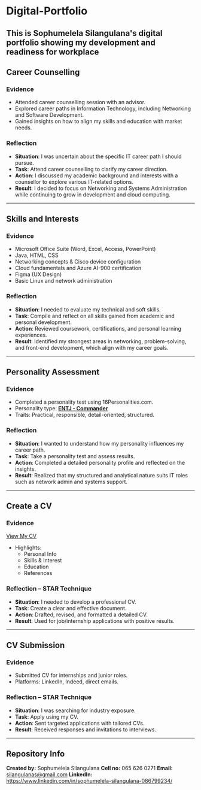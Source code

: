 # Digital-Portfolio
This is Sophumelela Silangulana's digital portfolio showing my development and readiness for workplace
---
## Career Counselling

### Evidence
- Attended career counselling session with an advisor.
- Explored career paths in Information Technology, including Networking and Software Development.
- Gained insights on how to align my skills and education with market needs.

###  Reflection
- **Situation**: I was uncertain about the specific IT career path I should pursue. 
- **Task**: Attend career counselling to clarify my career direction.  
- **Action**: I discussed my academic background and interests with a counsellor to explore various IT-related options.  
- **Result**: I decided to focus on Networking and Systems Administration while continuing to grow in development and cloud computing.
---
## Skills and Interests

### Evidence
- Microsoft Office Suite (Word, Excel, Access, PowerPoint)
- Java, HTML, CSS
- Networking concepts & Cisco device configuration
- Cloud fundamentals and Azure AI-900 certification
- Figma (UX Design)
- Basic Linux and network administration

### Reflection 
- **Situation**: I needed to evaluate my technical and soft skills.  
- **Task**: Compile and reflect on all skills gained from academic and personal development.  
- **Action**: Reviewed coursework, certifications, and personal learning experiences. 
- **Result**: Identified my strongest areas in networking, problem-solving, and front-end development, which align with my career goals.
---
## Personality Assessment

### Evidence
- Completed a personality test using 16Personalities.com.
- Personality type: [**ENTJ - Commander**](https://www.16personalities.com/profiles/entj-a/m/bptqrhb7o?utm_source=results-assertive-commander&utm_medium=email&utm_campaign=en&utm_content=view-results)
- Traits: Practical, responsible, detail-oriented, structured.

### Reflection 
- **Situation**: I wanted to understand how my personality influences my career path. 
- **Task**: Take a personality test and assess results.  
- **Action**: Completed a detailed personality profile and reflected on the insights. 
- **Result**: Realized that my structured and analytical nature suits IT roles such as network admin and systems support.
---
## Create a CV

### Evidence
 [ View My CV ](./CV%20OF%20Sophumelela%20Silangulana.pdf)
- Highlights:
  - Personal Info
  - Skills & Interest
  - Education
  - References

### Reflection – STAR Technique
- **Situation**: I needed to develop a professional CV.  
- **Task**: Create a clear and effective document.  
- **Action**: Drafted, revised, and formatted a detailed CV.  
- **Result**: Used for job/internship applications with positive results.

---

## CV Submission

### Evidence
- Submitted CV for internships and junior roles.
- Platforms: LinkedIn, Indeed, direct emails.

### Reflection – STAR Technique
- **Situation**: I was searching for industry exposure.  
- **Task**: Apply using my CV.  
- **Action**: Sent targeted applications with tailored CVs.  
- **Result**: Received responses and invitations to interviews.

---

## Repository Info

**Created by:** Sophumelela Silangulana 
**Cell no:** 065 626 0271
**Email:** silangulanas@gmail.com
**LinkedIn:** https://www.linkedin.com/in/sophumelela-silangulana-086799234/
